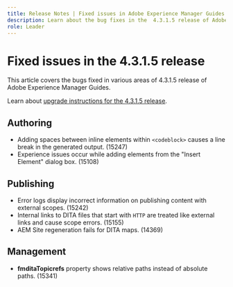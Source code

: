 ```yaml
---
title: Release Notes | Fixed issues in Adobe Experience Manager Guides 4.3.1.5 release
description: Learn about the bug fixes in the  4.3.1.5 release of Adobe Experience Manager Guides
role: Leader
---
```


# Fixed issues in the 4.3.1.5 release 


This article covers the bugs fixed in various areas of 4.3.1.5 release of Adobe Experience Manager Guides.



Learn about [upgrade instructions for the 4.3.1.5 release](../release-info/upgrade-instructions-4-3-1-5.md).


## Authoring

- Adding spaces between inline elements within `<codeblock>` causes a line break in the generated output. (15247)
- Experience issues occur while adding elements from the "Insert Element" dialog box. (15108)

## Publishing

- Error logs display incorrect information on publishing content with external scopes. (15242)
- Internal links to DITA files that start with `HTTP` are treated like external links and cause scope errors. (15155)
- AEM Site regeneration fails for DITA maps. (14369)

## Management

- **fmditaTopicrefs** property shows relative paths instead of absolute paths. (15341)

